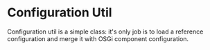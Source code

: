 # Configuration Util

Configuration util is a simple class: it's only job is to load a reference configuration and merge it with OSGi component configuration.